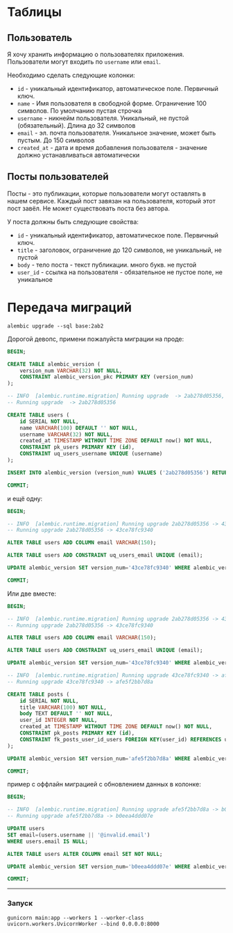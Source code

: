# Таблицы

## Пользователь

Я хочу хранить информацию о пользователях приложения.
Пользователи могут входить по `username` или `email`.

Необходимо сделать следующие колонки:
- `id` - уникальный идентификатор, автоматическое поле. Первичный ключ.
- `name` - Имя пользователя в свободной форме. Ограничение 100 символов. По умолчанию пустая строчка
- `username` - никнейм пользователя. Уникальный, не пустой (обязательный). Длина до 32 символов
- `email` - эл. почта пользователя. Уникальное значение, может быть пустым. До 150 символов
- `created_at` - дата и время добавления пользователя - значение должно устанавливаться автоматически


## Посты пользователей

Посты - это публикации, которые пользователи могут оставлять в нашем сервисе.
Каждый пост завязан на пользователя, который этот пост завёл.
Не может существовать поста без автора.

У поста должны быть следующие свойства:
- `id` - уникальный идентификатор, автоматическое поле. Первичный ключ.
- `title` - заголовок, ограничение до 120 символов, не уникальный, не пустой
- `body` - тело поста - текст публикации. много букв. не пустой
- `user_id` - ссылка на пользователя - обязательное не пустое поле, не уникальное


# Передача миграций

```shell
alembic upgrade --sql base:2ab2
```

Дорогой девопс, примени пожалуйста миграции на проде:

```sql
BEGIN;

CREATE TABLE alembic_version (
    version_num VARCHAR(32) NOT NULL, 
    CONSTRAINT alembic_version_pkc PRIMARY KEY (version_num)
);

-- INFO  [alembic.runtime.migration] Running upgrade  -> 2ab278d05356, create users table
-- Running upgrade  -> 2ab278d05356

CREATE TABLE users (
    id SERIAL NOT NULL, 
    name VARCHAR(100) DEFAULT '' NOT NULL, 
    username VARCHAR(32) NOT NULL, 
    created_at TIMESTAMP WITHOUT TIME ZONE DEFAULT now() NOT NULL, 
    CONSTRAINT pk_users PRIMARY KEY (id), 
    CONSTRAINT uq_users_username UNIQUE (username)
);

INSERT INTO alembic_version (version_num) VALUES ('2ab278d05356') RETURNING alembic_version.version_num;

COMMIT;
```

и ещё одну:

```sql
BEGIN;

-- INFO  [alembic.runtime.migration] Running upgrade 2ab278d05356 -> 43ce78fc9340, add col email to users table
-- Running upgrade 2ab278d05356 -> 43ce78fc9340

ALTER TABLE users ADD COLUMN email VARCHAR(150);

ALTER TABLE users ADD CONSTRAINT uq_users_email UNIQUE (email);

UPDATE alembic_version SET version_num='43ce78fc9340' WHERE alembic_version.version_num = '2ab278d05356';

COMMIT;

```


Или две вместе:

```sql
BEGIN;

-- INFO  [alembic.runtime.migration] Running upgrade 2ab278d05356 -> 43ce78fc9340, add col email to users table
-- Running upgrade 2ab278d05356 -> 43ce78fc9340

ALTER TABLE users ADD COLUMN email VARCHAR(150);

ALTER TABLE users ADD CONSTRAINT uq_users_email UNIQUE (email);

UPDATE alembic_version SET version_num='43ce78fc9340' WHERE alembic_version.version_num = '2ab278d05356';

-- INFO  [alembic.runtime.migration] Running upgrade 43ce78fc9340 -> afe5f2bb7d8a, create posts table
-- Running upgrade 43ce78fc9340 -> afe5f2bb7d8a

CREATE TABLE posts (
    id SERIAL NOT NULL, 
    title VARCHAR(100) NOT NULL, 
    body TEXT DEFAULT '' NOT NULL, 
    user_id INTEGER NOT NULL, 
    created_at TIMESTAMP WITHOUT TIME ZONE DEFAULT now() NOT NULL, 
    CONSTRAINT pk_posts PRIMARY KEY (id), 
    CONSTRAINT fk_posts_user_id_users FOREIGN KEY(user_id) REFERENCES users (id)
);

UPDATE alembic_version SET version_num='afe5f2bb7d8a' WHERE alembic_version.version_num = '43ce78fc9340';

COMMIT;
```


пример с оффлайн миграцией с обновлением данных в колонке:

```sql
BEGIN;

-- INFO  [alembic.runtime.migration] Running upgrade afe5f2bb7d8a -> b0eea4ddd07e, require users email
-- Running upgrade afe5f2bb7d8a -> b0eea4ddd07e

UPDATE users 
SET email=(users.username || '@invalid.email')
WHERE users.email IS NULL;

ALTER TABLE users ALTER COLUMN email SET NOT NULL;

UPDATE alembic_version SET version_num='b0eea4ddd07e' WHERE alembic_version.version_num = 'afe5f2bb7d8a';

COMMIT;
```



---

### Запуск

```shell
gunicorn main:app --workers 1 --worker-class uvicorn.workers.UvicornWorker --bind 0.0.0.0:8000
```